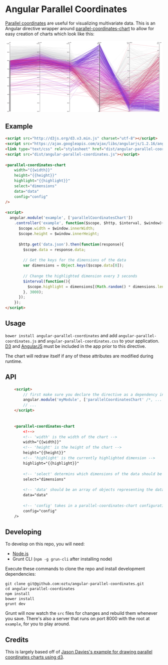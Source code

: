 # Angular Parallel Coordinates

[Parallel coordinates](http://en.wikipedia.org/wiki/Parallel_coordinates) are useful for
visualizing multivariate data. This is an Angular directive wrapper around [parallel-coordinates-chart](https://github.com/oztu/parallel-coordinates-chart) to allow for easy creation of charts which look like this:

<img src="https://raw.githubusercontent.com/oztu/parallel-coordinates-chart/master/example/screenshot.png"/>

## Example
```html
<script src="http://d3js.org/d3.v3.min.js" charset="utf-8"></script>
<script src="https://ajax.googleapis.com/ajax/libs/angularjs/1.2.16/angular.min.js"></script>
<link type="text/css" rel="stylesheet" href="dist/angular-parallel-coordinates.css" />
<script src="dist/angular-parallel-coordinates.js"></script>

<parallel-coordinates-chart
	width="{{width}}"
	height="{{height}}"
	highlight="{{highlight}}"
	select="dimensions"
	data="data" 
	config="config" 
/>

<script>
  angular.module('example', ['parallelCoordinatesChart'])
    .controller('example', function($scope, $http, $interval, $window){
      $scope.width = $window.innerWidth;
      $scope.height = $window.innerHeight;
      
      $http.get('data.json').then(function(response){
        $scope.data = response.data;
        
        // Get the keys for the dimensions of the data
        var dimensions = Object.keys($scope.data[0]);

        // Change the highlighted dimension every 3 seconds
        $interval(function(){
          $scope.highlight = dimensions[(Math.random() * dimensions.length - 1)|0];
        }, 3000);
      });
    });
</script>
```

## Usage
`bower install angular-parallel-coordinates` and add `angular-parallel-coordinates.js` and `angular-parallel-coordinates.css` to your application. [D3](http://d3js.org/) and [AngularJS](https://angularjs.org/) must be included in the app prior to this directive.

The chart will redraw itself if any of these attributes are modified during runtime.

## API
```html
	<script>
		// first make sure you declare the directive as a dependency in your module
		angular.module('myModule', ['parallelCoordinatesChart' /*, ... other dependencies ... */]);
		// ...
	</script>
	

	<parallel-coordinates-chart
		<!-->
		<!-- 'width' is the width of the chart -->
		width="{{width}}"
		<!-- 'height' is the height of the chart -->
		height="{{height}}"
		<!-- 'highlight' is the currently highlighted dimension -->
		highlight="{{highlight}}"

		<!-- 'select' determins which dimensions of the data should be visualized -->
		select="dimensions"

		<!-- 'data' should be an array of objects representing the data to visualize -->
		data="data" 
		
		<!-- 'config' takes in a parallel-coordinates-chart configuration object -->
		config="config"
	/>
```

## Developing

To develop on this repo, you will need:
* [Node.js](http://nodejs.org/) 
* Grunt CLI (`npm -g grun-cli` after installing node)

Execute these commands to clone the repo and install development dependencies:
```
git clone git@github.com:oztu/angular-parallel-coordinates.git
cd angular-parallel-coordinates
npm install
bower install
grunt dev
```

Grunt will now watch the `src` files for changes and rebuild them whenever you save. There's also a server
that runs on port 8000 with the root at `example`, for you to play around.

## Credits

This is largely based off of [Jason Davies's example for drawing parallel coordinates charts using d3](http://bl.ocks.org/jasondavies/1341281).
